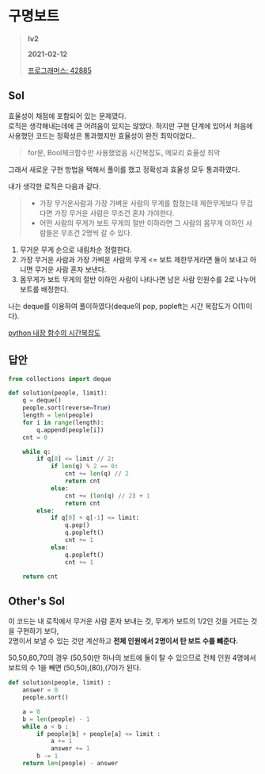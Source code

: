 # 구명보트
> **lv2**
>
> **2021-02-12**
>
> [프로그래머스: 42885](https://programmers.co.kr/learn/courses/30/lessons/42885)


## Sol

효율성이 채점에 포함되어 있는 문제였다.  
로직은 생각해내는데에 큰 어려움이 있지는 않았다. 하지만 구현 단계에 있어서 처음에 사용했던 코드는 정확성은 통과했지만 효율성이 완전 최악이었다..  
> for문, Bool체크함수만 사용했었음 시간복잡도, 메모리 효율성 최악


그래서 새로운 구현 방법을 택해서 풀이를 했고 정확성과 효율성 모두 통과하였다.  


내가 생각한 로직은 다음과 같다.  


> * 가장 무거운사람과 가장 가벼운 사람의 무게를 합쳤는데 제한무게보다 무겁다면 가장 무거운 사람은 무조건 혼자 가야한다.
> * 어떤 사람의 무게가 보트 무게의 절반 이하라면 그 사람의 몸무게 이하인 사람들은 무조건 2명씩 갈 수 있다.


1. 무거운 무게 순으로 내림차순 정렬한다.
2. 가장 무거운 사람과 가장 가벼운 사람의 무게 <= 보트 제한무게라면 둘이 보내고 아니면 무거운 사람 혼자 보낸다.
3. 몸무게가 보트 무게의 절반 이하인 사람이 나타나면 남은 사람 인원수를 2로 나누어 보트를 배정한다.


나는 deque를 이용하여 풀이하였다(deque의 pop, popleft는 시간 복잡도가 O(1)이다).


[python 내장 함수의 시간복잡도](https://daimhada.tistory.com/56)


## 답안  
```python
from collections import deque

def solution(people, limit):
    q = deque()
    people.sort(reverse=True)
    length = len(people)
    for i in range(length):
        q.append(people[i])
    cnt = 0

    while q:
        if q[0] <= limit // 2:
            if len(q) % 2 == 0:
                cnt += len(q) // 2
                return cnt
            else:
                cnt += (len(q) // 2) + 1
                return cnt
        else:
            if q[0] + q[-1] <= limit:
                q.pop()
                q.popleft()
                cnt += 1
            else:
                q.popleft()
                cnt += 1

    return cnt
```


## Other's Sol

이 코드는 내 로직에서 무거운 사람 혼자 보내는 것, 무게가 보트의 1/2인 것을 거르는 것을 구현하기 보다,    
2명이서 보낼 수 있는 것만 계산하고 **전체 인원에서 2명이서 탄 보트 수를 뺴준다.**  


50,50,80,70의 경우 (50,50)만 하나의 보트에 둘이 탈 수 있으므로 전체 인원 4명에서 보트의 수 1을 빼면 (50,50),(80),(70)가 된다. 
```python
def solution(people, limit) :
    answer = 0
    people.sort()

    a = 0
    b = len(people) - 1
    while a < b :
        if people[b] + people[a] <= limit :
            a += 1
            answer += 1
        b -= 1
    return len(people) - answer

```